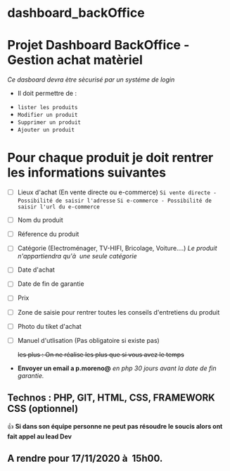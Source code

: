 # dashboard_backOffice

# Projet Dashboard BackOffice - Gestion achat matèriel
_Ce dasboard devra ètre sècurisé par un systéme de login_
 - Il doit permettre de :
*	`lister les produits`
*	`Modifier un produit` 
*	`Supprimer un produit`
*	`Ajouter un produit`


# Pour chaque produit je doit rentrer les informations suivantes
  - [ ] Lieux d'achat (En vente directe ou e-commerce)
	`Si vente directe - Possibilité de saisir l'adresse`
	`Si e-commerce - Possibilité de saisir l'url du e-commerce`
  - [ ] Nom du produit
  - [ ] Réference du produit
  - [ ] Catégorie (Electroménager, TV-HIFI, Bricolage, Voiture....)
	_Le produit n'appartiendra qu'à  une seule catégorie_
  - [ ] Date d'achat
  - [ ] Date de fin de garantie
  - [ ] Prix
  - [ ] Zone de saisie pour rentrer toutes les conseils d'entretiens du produit
  - [ ] Photo du tiket d'achat
  - [ ] Manuel d'utlisation (Pas obligatoire si existe pas)


	~~les plus : On ne réalise les plus que si vous avez le temps~~
  * **Envoyer un email a p.moreno@**
    *en php 30 jours avant la date de fin garantie.*

##	Technos : PHP, GIT, HTML, CSS, FRAMEWORK CSS (optionnel)

   


:+1: 	__Si dans son équipe personne ne peut pas résoudre le soucis alors ont fait appel au lead Dev__


##	**A rendre pour 17/11/2020 à  15h00.**
